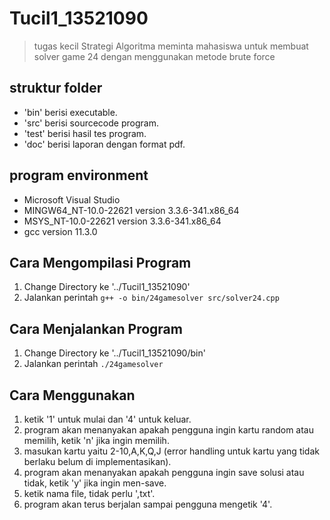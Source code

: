 # Tucil1_13521090
> tugas kecil Strategi Algoritma meminta mahasiswa untuk membuat solver game 24 dengan menggunakan metode brute force

## struktur folder
- 'bin' berisi executable.
- 'src' berisi sourcecode program.
- 'test' berisi hasil tes program.
- 'doc' berisi laporan dengan format pdf.

## program environment
- Microsoft Visual Studio
- MINGW64_NT-10.0-22621 version 3.3.6-341.x86_64
- MSYS_NT-10.0-22621 version 3.3.6-341.x86_64
- gcc version 11.3.0

## Cara Mengompilasi Program
1. Change Directory ke '../Tucil1_13521090'
2. Jalankan perintah `g++ -o bin/24gamesolver src/solver24.cpp`

## Cara Menjalankan Program
1. Change Directory ke '../Tucil1_13521090/bin'
2. Jalankan perintah `./24gamesolver`

## Cara Menggunakan
1. ketik '1' untuk mulai dan '4' untuk keluar.
2. program akan menanyakan apakah pengguna ingin kartu random atau memilih, ketik 'n' jika ingin memilih.
2. masukan kartu yaitu 2-10,A,K,Q,J (error handling untuk kartu yang tidak berlaku belum di implementasikan).
3. program akan menanyakan apakah pengguna ingin save solusi atau tidak, ketik 'y' jika ingin men-save.
4. ketik nama file, tidak perlu ',txt'.
5. program akan terus berjalan sampai pengguna mengetik '4'.
